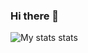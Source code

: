 ### Hi there 👋
![My stats stats](https://github-readme-stats.vercel.app/api?username=VentsislavAntov&show_icons=true&theme=radical)


